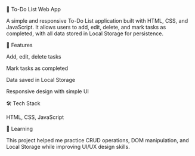 📝 To-Do List Web App

A simple and responsive To-Do List application built with HTML, CSS, and JavaScript. It allows users to add, edit, delete, and mark tasks as completed, with all data stored in Local Storage for persistence.

🚀 Features

Add, edit, delete tasks

Mark tasks as completed

Data saved in Local Storage

Responsive design with simple UI

🛠 Tech Stack

HTML, CSS, JavaScript

🎯 Learning

This project helped me practice CRUD operations, DOM manipulation, and Local Storage while improving UI/UX design skills.
